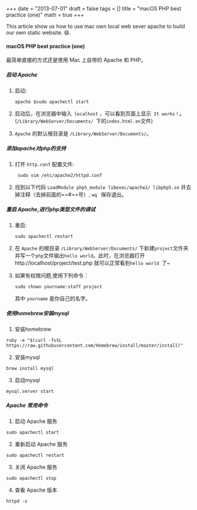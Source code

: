 +++
date = "2013-07-01"
draft = false
tags = []
title = "macOS PHP best practice (one)"
math = true
+++


This article show us how to use mac own local web sever apache to build our own static website. ​:smile:​.<!--more-->


#### macOS PHP best practice (one)

最简单直接的方式还是使用 Mac 上自带的 Apache 和 PHP。

##### 启动 Apache

1. 启动:

   ````
   apache $sudo apachectl start
   ````

2. 启动后，在浏览器中输入` localhost` ，可以看到页面上显示` It works！`。(`/Library/WebServer/Documents/ `下的` index.html.en `文件)

3. `Apache` 的默认根目录是 `/Library/WebServer/Documents/`。

##### 添加apache对php的支持

1. 打开 `http.conf` 配置文件:

   ```
    sudo vim /etc/apache2/httpd.conf
   ```

2. 找到以下代码 `LoadModule php5_module libexec/apache2/ libphp5.so` 并去掉注释（去掉前面的==#==号）, `wq ` 保存退出。

#####  重启 Apache,进行php类型文件的调试

1. 重启:

   ```
   sudo apachectl restart
   ```

2. 在 `Apache` 的根目录 `/Library/WebServer/Documents/` 下新建`project`文件夹并写一个`php`文件输出`hello world`。此时，在浏览器打开 http://localhost/project/test.php 就可以正常看到`hello world `了~

3. 如果有权限问题,使用下列命令：

   ```
   sudo chown yourname:staff project
   ```

   其中 `yourname` 是你自己的名字。

##### 使用homebrew安装mysql

1. 安装homebrew

```
ruby -e "$(curl -fsSL https://raw.githubusercontent.com/Homebrew/install/master/install)"
```

2. 安装mysql

```
brew install mysql
```

3. 启动mysql

```
mysql.server start
```


##### Apache 常用命令

1. 启动 Apache 服务

```
sudo apachectl start
```

2. 重新启动 Apache 服务

```
sudo apachectl restart
```

3. 关闭 Apache 服务

```
sudo apachectl stop
```

4. 查看 Apache 版本

```
httpd -v
```
